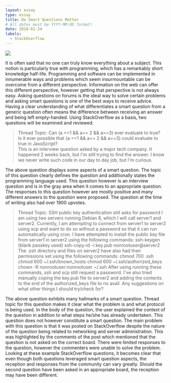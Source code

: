 ```yaml
---
layout: essay
type: essay
title: Do Smart Questions Matter
# All dates must be YYYY-MM-DD format!
date: 2018-01-24
labels:
  - StackOverflow
---
```


<img class="ui small right floated spaced image" src="../images/smart_questions.jpg">

It is often said that no one can truly know everything about a subject. This notion is particularly true with programming, which has a remarkably short knowledge half-life. Programming and software can be implemented in innumerable ways and problems which seem insurmountable can be overcome from a different perspective. Information on the web can offer this different perspective, however getting that perspective is not always easy. Asking questions on forums is the ideal way to solve certain problems and asking smart questions is one of the best ways to receive advice. Having a clear understanding of what differentiates a smart question from a generic question often means the difference between receiving an answer and being left empty-handed. Using StackOverflow as a basis, two questions will be examined and reviewed.

<blockquote cite="https://stackoverflow.com/questions/48270127/can-a-1-a-2-a-3-ever-evaluate-to-true">

Thread Topic: Can (a ==1 && a== 2 && a==3) ever evaluate to true?  
Is it ever possible that (a ==1 && a== 2 && a==3) could evaluate to true in JavaScript?  
This is an interview question asked by a major tech company. It happened 2 weeks back, but I'm still trying to find the answer. I know we never write such code in our day to day job, but I'm curious.  
</blockquote>

The above question displays some aspects of a smart question. The topic of this question clearly defines the question and additionally states the programming language used. This question however is an interview question and is in the gray area when it comes to an appropriate question. The responses to this question however are mostly positive and many different answers to the question were proposed. The question at the time of writing also had over 1900 upvotes.

<blockquote cite="https://stackoverflow.com/questions/48291923/ssh-public-key-authentication-still-asks-for-password"> 
Thread Topic: SSH public key authentication still asks for password
I am using two servers running Debian 8, which I will call server1 and server2. Currently, I am attempting to connect from server1 to server2 using scp and want to do so without a password so that it can run automatically using cron. I have attempted to install the public key file from server1 in server2 using the following commands:
ssh-keygen (blank passkey used)
ssh-copy-id -i key.pub nonrootuser@server2 
The .ssh directory and files on server2 have also had their permissions set using the following commands: 
chmod 700 .ssh  
chmod 600 ~/.ssh/known_hosts  
chmod 600 ~/.ssh/authorized_keys  
chown -R nonrootuser:nonrootuser ~/.ssh  
After using running these commands, ssh and scp still request a password. I've also tried manually coping the key.pub file to server2 and adding the contents to the end of the authorized_keys file to no avail. 
Any suggestions on what other things I should try/check for?
</blockquote>

The above question exhibits many hallmarks of a smart question. Thread topic for this question makes it clear what the problem is and what protocol is being used. In the body of the question, the user explained the context of the question in addition to what steps he/she has already undertaken. This question does not however constitute a smart question. The main problem with this question is that it was posted on StackOverflow despite the nature of the question being related to networking and server administration. This was highlighted by the comments of the post which mentioned that the question is not asked on the correct board. There were limited responses to the question, however the commenters were unable to solve the problem.
Looking at these example StackOverflow questions, it becomes clear that even though both questions leveraged smart question aspects, the reception and responses from the community can vary greatly. Should the second question have been asked in an appropriate board, the reception may have been different.
